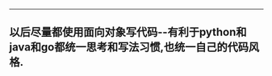 ---------------------------------------------
以后尽量都使用面向对象写代码--有利于python和java和go都统一思考和写法习惯,也统一自己的代码风格.
---------------------------------------------
